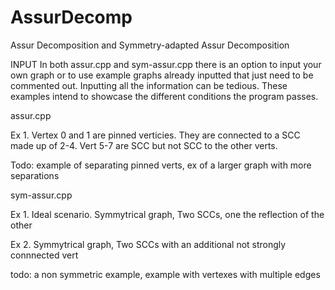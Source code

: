 # AssurDecomp
Assur Decomposition and Symmetry-adapted Assur Decomposition

INPUT
In both assur.cpp and sym-assur.cpp there is an option to input your own graph or to use example graphs already inputted that just 
need to be commented out. Inputting all the information can be tedious. 
These examples intend to showcase the different conditions the program passes.


assur.cpp

Ex 1. Vertex 0 and 1 are pinned verticies. They are connected to a SCC made up of 2-4. Vert 5-7 are SCC but not SCC to the other verts.

Todo: example of separating pinned verts, ex of a larger graph with more separations


sym-assur.cpp

Ex 1. Ideal scenario. Symmytrical graph, Two SCCs, one the reflection of the other

Ex 2. Symmytrical graph, Two SCCs with an additional not strongly connnected vert

todo: a non symmetric example, example with vertexes with multiple edges
